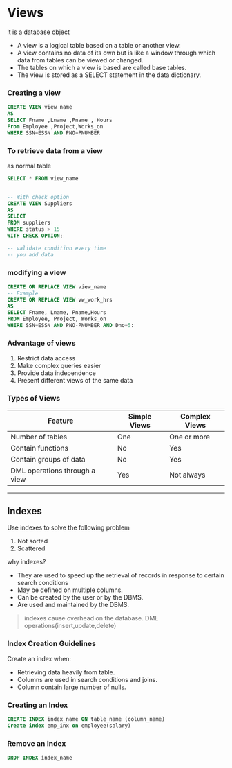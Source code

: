 # Views
it is a database object

- A view is a logical table based on a table or another view.
- A view contains no data of its own but is like a window through which data from tables can be viewed or changed.
- The tables on which a view is based are called base tables.
- The view is stored as a SELECT statement in the data dictionary.


### Creating a view
```sql
CREATE VIEW view_name 
AS 
SELECT Fname ,Lname ,Pname , Hours
From Employee ,Project,Works_on
WHERE SSN=ESSN AND PNO=PNUMBER
```
### To retrieve data from a view
as normal table
```sql
SELECT * FROM view_name


-- With check option
CREATE VIEW Suppliers
AS
SELECT
FROM suppliers
WHERE status > 15
WITH CHECK OPTION;

-- validate condition every time
-- you add data 

```

### modifying a view

```sql
CREATE OR REPLACE VIEW view_name
-- Example
CREATE OR REPLACE VIEW vw_work_hrs
AS
SELECT Fname, Lname, Pname,Hours
FROM Employee, Project, Works_on
WHERE SSN=ESSN AND PNO-PNUMBER AND Dno=5:
```

### Advantage of views
1. Restrict data access
2. Make complex queries easier
3. Provide data independence 
4. Present different views of the same data 


### Types of Views

|Feature |Simple Views| Complex Views|
|---|---|---|
|Number of tables| One| One or more|
|Contain functions| No |Yes|
|Contain groups of data| No |Yes|
|DML operations through a view|Yes| Not always|

----

## Indexes
Use indexes to solve the following problem
1. Not sorted
2. Scattered

why indexes?
- They are used to speed up the retrieval of records in response to certain search conditions
- May be defined on multiple columns.
- Can be created by the user or by the DBMS.
- Are used and maintained by the DBMS.

> indexes cause overhead on the database. DML operations(insert,update,delete)

### Index Creation Guidelines 

Create an index when:
- Retrieving data heavily from table.
- Columns are used in search conditions and joins.
- Column contain large number of nulls.

### Creating an Index
```sql
CREATE INDEX index_name ON table_name (column_name)
Create index emp_inx on employee(salary)
```
### Remove an Index
```sql
DROP INDEX index_name
```
